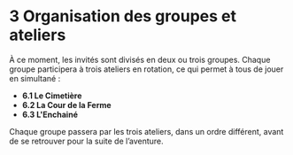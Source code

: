 # 3 Organisation des groupes et ateliers

À ce moment, les invités sont divisés en deux ou trois groupes. Chaque groupe participera à trois ateliers en rotation, ce qui permet à tous de jouer en simultané :

- **6.1 Le Cimetière**
- **6.2 La Cour de la Ferme**
- **6.3 L'Enchainé**

Chaque groupe passera par les trois ateliers, dans un ordre différent, avant de se retrouver pour la suite de l’aventure.
